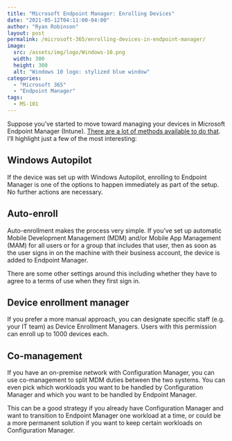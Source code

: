 ```yaml
---
title: "Microsoft Endpoint Manager: Enrolling Devices"
date: "2021-05-12T04:11:00-04:00"
author: "Ryan Robinson"
layout: post
permalink: /microsoft-365/enrolling-devices-in-endpoint-manager/
image:
  src: /assets/img/logo/Windows-10.png
  width: 300
  height: 300
  alt: "Windows 10 logo: stylized blue window"
categories:
  - "Microsoft 365"
  - "Endpoint Manager"
tags:
  - MS-101
---
```


Suppose you’ve started to move toward managing your devices in Microsoft Endpoint Manager (Intune). [There are a lot of methods available to do that](https://docs.microsoft.com/en-us/mem/intune/enrollment/device-enrollment). I’ll highlight just a few of the most interesting:

## Windows Autopilot

If the device was set up with Windows Autopilot, enrolling to Endpoint Manager is one of the options to happen immediately as part of the setup. No further actions are necessary.

## Auto-enroll

Auto-enrollment makes the process very simple. If you’ve set up automatic Mobile Development Management (MDM) and/or Mobile App Management (MAM) for all users or for a group that includes that user, then as soon as the user signs in on the machine with their business account, the device is added to Endpoint Manager.

There are some other settings around this including whether they have to agree to a terms of use when they first sign in.

## Device enrollment manager

If you prefer a more manual approach, you can designate specific staff (e.g. your IT team) as Device Enrollment Managers. Users with this permission can enroll up to 1000 devices each.

## Co-management

If you have an on-premise network with Configuration Manager, you can use co-management to split MDM duties between the two systems. You can even pick which workloads you want to be handled by Configuration Manager and which you want to be handled by Endpoint Manager.

This can be a good strategy if you already have Configuration Manager and want to transition to Endpoint Manager one workload at a time, or could be a more permanent solution if you want to keep certain workloads on Configuration Manager.
